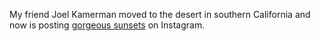 My friend Joel Kamerman moved to the desert in southern California and now is posting <a href="http://scripting.com/images/2020/09/10/joelDesertSunset.png">gorgeous sunsets</a> on Instagram. 
